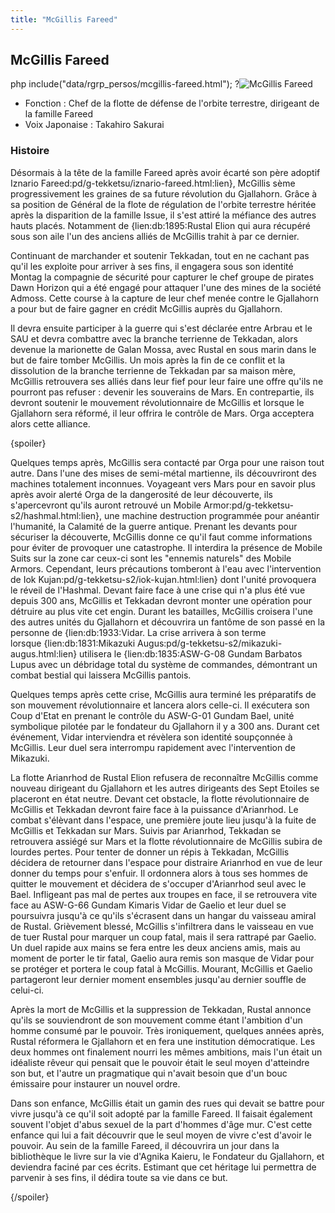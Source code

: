 ```yaml
---
title: "McGillis Fareed"
---
```


McGillis Fareed
---------------


php include("data/rgrp\_persos/mcgillis-fareed.html"); ?![McGillis Fareed](/images/stories/saga/g-tekketsu-s2/persos/mcgillis-fareed.png)


* Fonction : Chef de la flotte de défense de l'orbite terrestre, dirigeant de la famille Fareed
* Voix Japonaise : Takahiro Sakurai


### Histoire


Désormais à la tête de la famille Fareed après avoir écarté son père adoptif Iznario Fareed:pd/g-tekketsu/iznario-fareed.html:lien}, McGillis sème progressivement les graines de sa future révolution du Gjallahorn. Grâce à sa position de Général de la flote de régulation de l'orbite terrestre héritée après la disparition de la famille Issue, il s'est attiré la méfiance des autres hauts placés. Notamment de {lien:db:1895:Rustal Elion qui aura récupéré sous son aile l'un des anciens alliés de McGillis trahit à par ce dernier. 


Continuant de marchander et soutenir Tekkadan, tout en ne cachant pas qu'il les exploite pour arriver à ses fins, il engagera sous son identité Montag la compagnie de sécurité pour capturer le chef groupe de pirates Dawn Horizon qui a été engagé pour attaquer l'une des mines de la société Admoss. Cette course à la capture de leur chef menée contre le Gjallahorn a pour but de faire gagner en crédit McGillis auprès du Gjallahorn. 


Il devra ensuite participer à la guerre qui s'est déclarée entre Arbrau et le SAU et devra combattre avec la branche terrienne de Tekkadan, alors devenue la marionette de Galan Mossa, avec Rustal en sous marin dans le but de faire tomber McGillis. Un mois après la fin de ce conflit et la dissolution de la branche terrienne de Tekkadan par sa maison mère, McGillis retrouvera ses alliés dans leur fief pour leur faire une offre qu'ils ne pourront pas refuser : devenir les souverains de Mars. En contrepartie, ils devront soutenir le mouvement révolutionnaire de McGillis et lorsque le Gjallahorn sera réformé, il leur offrira le contrôle de Mars. Orga acceptera alors cette alliance. 


{spoiler}


Quelques temps après, McGillis sera contacté par Orga pour une raison tout autre. Dans l'une des mises de semi-métal martienne, ils découvriront des machines totalement inconnues. Voyageant vers Mars pour en savoir plus après avoir alerté Orga de la dangerosité de leur découverte, ils s'apercevront qu'ils auront retrouvé un Mobile Armor:pd/g-tekketsu-s2/hashmal.html:lien}, une machine destruction programmée pour anéantir l'humanité, la Calamité de la guerre antique. Prenant les devants pour sécuriser la découverte, McGillis donne ce qu'il faut comme informations pour éviter de provoquer une catastrophe. Il interdira la présence de Mobile Suits sur la zone car ceux-ci sont les "ennemis naturels" des Mobile Armors. Cependant, leurs précautions tomberont à l'eau avec l'intervention de Iok Kujan:pd/g-tekketsu-s2/iok-kujan.html:lien} dont l'unité provoquera le réveil de l'Hashmal. Devant faire face à une crise qui n'a plus été vue depuis 300 ans, McGillis et Tekkadan devront monter une opération pour détruire au plus vite cet engin. Durant les batailles, McGillis croisera l'une des autres unités du Gjallahorn et découvrira un fantôme de son passé en la personne de {lien:db:1933:Vidar. La crise arrivera à son terme lorsque {lien:db:1831:Mikazuki Augus:pd/g-tekketsu-s2/mikazuki-augus.html:lien} utilisera le {lien:db:1835:ASW-G-08 Gundam Barbatos Lupus avec un débridage total du système de commandes, démontrant un combat bestial qui laissera McGillis pantois. 


Quelques temps après cette crise, McGillis aura terminé les préparatifs de son mouvement révolutionnaire et lancera alors celle-ci. Il exécutera son Coup d'Etat en prenant le contrôle du ASW-G-01 Gundam Bael, unité symbolique pilotée par le fondateur du Gjallahorn il y a 300 ans. Durant cet événement, Vidar interviendra et révèlera son identité soupçonnée à McGillis. Leur duel sera interrompu rapidement avec l'intervention de Mikazuki. 


La flotte Arianrhod de Rustal Elion refusera de reconnaître McGillis comme nouveau dirigeant du Gjallahorn et les autres dirigeants des Sept Etoiles se placeront en état neutre. Devant cet obstacle, la flotte révolutionnaire de McGillis et Tekkadan devront faire face à la puissance d'Arianrhod. Le combat s'élèvant dans l'espace, une première joute lieu jusqu'à la fuite de McGillis et Tekkadan sur Mars. Suivis par Arianrhod, Tekkadan se retrouvera assiégé sur Mars et la flotte révolutionnaire de McGillis subira de lourdes pertes. Pour tenter de donner un répis à Tekkadan, McGillis décidera de retourner dans l'espace pour distraire Arianrhod en vue de leur donner du temps pour s'enfuir. Il ordonnera alors à tous ses hommes de quitter le mouvement et décidera de s'occuper d'Arianrhod seul avec le Bael. Infligeant pas mal de pertes aux troupes en face, il se retrouvera vite face au ASW-G-66 Gundam Kimaris Vidar de Gaelio et leur duel se poursuivra jusqu'à ce qu'ils s'écrasent dans un hangar du vaisseau amiral de Rustal. Grièvement blessé, McGillis s'infiltrera dans le vaisseau en vue de tuer Rustal pour marquer un coup fatal, mais il sera rattrapé par Gaelio. Un duel rapide aux mains se fera entre les deux anciens amis, mais au moment de porter le tir fatal, Gaelio aura remis son masque de Vidar pour se protéger et portera le coup fatal à McGillis. Mourant, McGillis et Gaelio partageront leur dernier moment ensembles jusqu'au dernier souffle de celui-ci. 


Après la mort de McGillis et la suppression de Tekkadan, Rustal annonce qu'ils se souviendront de son mouvement comme étant l'ambition d'un homme consumé par le pouvoir. Très ironiquement, quelques années après, Rustal réformera le Gjallahorn et en fera une institution démocratique. Les deux hommes ont finalement nourri les mêmes ambitions, mais l'un était un idéaliste rêveur qui pensait que le pouvoir était le seul moyen d'atteindre son but, et l'autre un pragmatique qui n'avait besoin que d'un bouc émissaire pour instaurer un nouvel ordre.


Dans son enfance, McGillis était un gamin des rues qui devait se battre pour vivre jusqu'à ce qu'il soit adopté par la famille Fareed. Il faisait également souvent l'objet d'abus sexuel de la part d'hommes d'âge mur. C'est cette enfance qui lui a fait découvrir que le seul moyen de vivre c'est d'avoir le pouvoir. Au sein de la famille Fareed, il découvrira un jour dans la bibliothèque le livre sur la vie d'Agnika Kaieru, le Fondateur du Gjallahorn, et deviendra faciné par ces écrits. Estimant que cet héritage lui permettra de parvenir à ses fins, il dédira toute sa vie dans ce but. 


{/spoiler}


